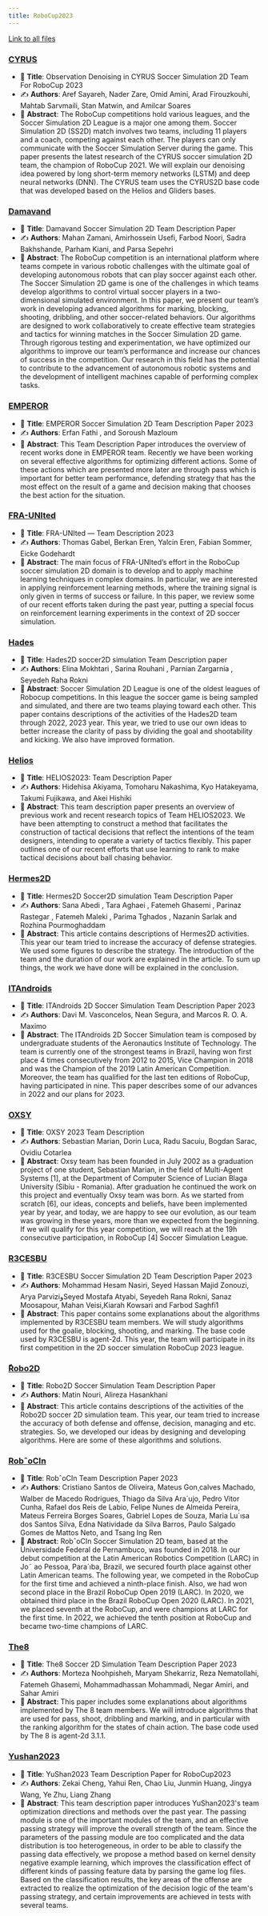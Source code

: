 ```yaml
---
title: RoboCup2023
---
```


[Link to all files](https://github.com/rcsoccersim/rcsoccersim.github.io/tree/master/docs/papers/robocup2023/TDP)

### [CYRUS](./CYRUS_SS2D_RC2023_TDP.pdf)
- 📄 **Title**: Observation Denoising in CYRUS Soccer Simulation 2D Team For RoboCup 2023
- ✍️ **Authors**:  Aref Sayareh, Nader Zare, Omid Amini, Arad Firouzkouhi, Mahtab Sarvmaili, Stan Matwin, and Amilcar Soares
- 📜 **Abstract**: The RoboCup competitions hold various leagues, and the Soccer Simulation 2D League is a major one among them. Soccer Simulation 2D (SS2D) match involves two teams, including 11 players and a coach, competing against each other. The players can only communicate with the Soccer Simulation Server during the game. This paper presents the latest research of the CYRUS soccer simulation 2D team, the champion of RoboCup 2021. We will explain our denoising idea powered by long short-term memory networks (LSTM) and deep neural networks (DNN). The CYRUS team uses the CYRUS2D base code that was developed based on the Helios and Gliders bases.
### [Damavand](./Damavand_SS2D_RC2023_TDP.pdf)
- 📄 **Title**: Damavand Soccer Simulation 2D Team Description Paper
- ✍️ **Authors**:  Mahan Zamani, Amirhossein Usefi, Farbod Noori, Sadra Bakhshande, Parham Kiani, and Parsa Sepehri
- 📜 **Abstract**: The RoboCup competition is an international platform where teams compete in various robotic challenges with the ultimate goal of developing autonomous robots that can play soccer against each other. The Soccer Simulation 2D game is one of the challenges in which teams develop algorithms to control virtual soccer players in a two-dimensional simulated environment. In this paper, we present our team’s work in developing advanced algorithms for marking, blocking, shooting, dribbling, and other soccer-related behaviors. Our algorithms are designed to work collaboratively to create effective team strategies and tactics for winning matches in the Soccer Simulation 2D game. Through rigorous testing and experimentation, we have optimized our algorithms to improve our team’s performance and increase our chances of success in the competition. Our research in this field has the potential to contribute to the advancement of autonomous robotic systems and the development of intelligent machines capable of performing complex tasks.
### [EMPEROR](./EMPEROR_SS2D_RC2023_TDP.pdf)
- 📄 **Title**: EMPEROR Soccer Simulation 2D Team Description Paper 2023  
- ✍️ **Authors**: Erfan Fathi , and Soroush Mazloum 
- 📜 **Abstract**: This Team Description Paper introduces the overview of recent works done in EMPEROR team. Recently we have been working on several effective algorithms for optimizing different actions. Some of these actions which are presented more later are through pass which is important for better team performance, defending strategy that has the most effect on the result of a game and decision making that chooses the best action for the situation.    
### [FRA-UNIted](./FRA-UNIted_SS2D_RC2023_TDP.pdf)
- 📄 **Title**: FRA-UNIted — Team Description 2023  
- ✍️ **Authors**: Thomas Gabel, Berkan Eren, Yalcin Eren, Fabian Sommer, Eicke Godehardt
- 📜 **Abstract**: The main focus of FRA-UNIted’s effort in the RoboCup soccer simulation 2D domain is to develop and to apply machine learning techniques in complex domains. In particular, we are interested in applying reinforcement learning methods, where the training signal is only given in terms of success or failure. In this paper, we review some of our recent efforts taken during the past year, putting a special focus on reinforcement learning experiments in the context of 2D soccer simulation.
### [Hades](./Hades_SS2D_RC2023_TDP.pdf)
- 📄 **Title**: Hades2D soccer2D simulation Team Description paper   
- ✍️ **Authors**: Elina Mokhtari , Sarina Rouhani , Parnian Zargarnia , Seyedeh Raha Rokni 
- 📜 **Abstract**: Soccer Simulation 2D League is one of the oldest leagues of Robocup competitions. In this league the soccer game is being sampled and simulated, and there are two teams playing toward each other. This paper contains descriptions of the activities of the Hades2D team through 2022, 2023 year. This year, we tried to use our own ideas to better increase the clarity of pass by dividing the goal and shootability and kicking. We also have improved formation.
### [Helios](./HELIOS_SS2D_RC2023_TDP.pdf)
- 📄 **Title**: HELIOS2023: Team Description Paper   
- ✍️ **Authors**: Hidehisa Akiyama, Tomoharu Nakashima, Kyo Hatakeyama, Takumi Fujikawa, and Akei Hishiki
- 📜 **Abstract**: This team description paper presents an overview of previous work and recent research topics of Team HELIOS2023. We have been attempting to construct a method that facilitates the construction of tactical decisions that reflect the intentions of the team designers, intending to operate a variety of tactics flexibly. This paper outlines one of our recent efforts that use learning to rank to make tactical decisions about ball chasing behavior.
### [Hermes2D](./Hermes_SS2D_RC2023_TDP.pdf)
- 📄 **Title**: Hermes2D Soccer2D simulation Team Description Paper    
- ✍️ **Authors**: Sana Abedi , Tara Aghaei , Fatemeh Ghasemi , Parinaz Rastegar , Fatemeh Maleki , Parima Tghados , Nazanin Sarlak and Rozhina Pourmoghaddam
- 📜 **Abstract**: This article contains descriptions of Hermes2D activities. This year our team tried to increase the accuracy of defense strategies. We used some figures to describe the strategy. The introduction of the team and the duration of our work are explained in the article. To sum up things, the work we have done will be explained in the conclusion. 
### [ITAndroids](./ITAndroids_SS2D_RC2023_TDP.pdf)
- 📄 **Title**: ITAndroids 2D Soccer Simulation Team Description Paper 2023    
- ✍️ **Authors**: Davi M. Vasconcelos, Nean Segura, and Marcos R. O. A. Maximo
- 📜 **Abstract**: The ITAndroids 2D Soccer Simulation team is composed by undergraduate students of the Aeronautics Institute of Technology. The team is currently one of the strongest teams in Brazil, having won first place 4 times consecutively from 2012 to 2015, Vice Champion in 2018 and was the Champion of the 2019 Latin American Competition. Moreover, the team has qualified for the last ten editions of RoboCup, having participated in nine. This paper describes some of our advances in 2022 and our plans for 2023.
### [OXSY](./OXSY_SS2D_RC2023_TDP.pdf)
- 📄 **Title**: OXSY 2023 Team Description
- ✍️ **Authors**: Sebastian Marian, Dorin Luca, Radu Sacuiu, Bogdan Sarac, Ovidiu Cotarlea
- 📜 **Abstract**: Oxsy team has been founded in July 2002 as a graduation project of one student, Sebastian Marian, in the field of Multi-Agent Systems [1], at the Department of Computer Science of Lucian Blaga University (Sibiu - Romania). After graduation he continued the work on this project and eventually Oxsy team was born. As we started from scratch [6], our ideas, concepts and beliefs, have been implemented year by year, and today, we are happy to see our evolution, as our team was growing in these years, more than we expected from the beginning. If we will qualify for this year competition, we will reach at the 19h consecutive participation, in RoboCup [4] Soccer Simulation League.
### [R3CESBU](./R3CESBU_SS2D_RC2023_TDP.pdf)
- 📄 **Title**: R3CESBU Soccer Simulation 2D Team Description Paper 2023 
- ✍️ **Authors**: Mohammad Hesam Nasiri, Seyed Hassan Majid Zonouzi, Arya ParviziوSeyed Mostafa Atyabi, Seyedeh Rana Rokni, Sanaz Moosapour, Mahan Veisi,Kiarah Kowsari and Farbod Saghfi1
- 📜 **Abstract**: This paper contains some explanations about the algorithms implemented by R3CESBU team members. We will study algorithms used for the goalie, blocking, shooting, and marking. The base code used by R3CESBU is agent-2d. This year, the team will participate in its first competition in the 2D soccer simulation RoboCup 2023 league. 
### [ًRobo2D](./Robo_SS2D_RC2023_TDP.pdf)
- 📄 **Title**: Robo2D Soccer Simulation Team Description Paper  
- ✍️ **Authors**: Matin Nouri, Alireza Hasankhani
- 📜 **Abstract**: This article contains descriptions of the activities of the Robo2D soccer 2D simulation team. This year, our team tried to increase the accuracy of both defense and offense, decision, managing and etc. strategies. So, we developed our ideas by designing and developing algorithms. Here are some of these algorithms and solutions. 
### [RobˆoCIn](./RoboCIn_SS2D_RC2023_TDP.pdf)
- 📄 **Title**: RobˆoCIn Team Description Paper 2023  
- ✍️ **Authors**: Cristiano Santos de Oliveira, Mateus Gon¸calves Machado, Walber de Macedo Rodrigues, Thiago da Silva Ara´ujo, Pedro Vitor Cunha, Rafael dos Reis de Labio, Felipe Nunes de Almeida Pereira, Mateus Ferreira Borges Soares, Gabriel Lopes de Souza, Maria Lu´ısa dos Santos Silva, Edna Natividade da Silva Barros, Paulo Salgado Gomes de Mattos Neto, and Tsang Ing Ren
- 📜 **Abstract**: RobˆoCIn Soccer Simulation 2D team, based at the Universidade Federal de Pernambuco, was founded in 2018. In our debut competition at the Latin American Robotics Competition (LARC) in Jo˜ ao Pessoa, Para´ıba, Brazil, we secured fourth place against other Latin American teams. The following year, we competed in the RoboCup for the first time and achieved a ninth-place finish. Also, we had won second place in the Brazil RoboCup Open 2019 (LARC). In 2020, we obtained third place in the Brazil RoboCup Open 2020 (LARC). In 2021, we placed seventh at the RoboCup, and were champions at LARC for the first time. In 2022, we achieved the tenth position at RoboCup and became two-time champions of LARC.
### [The8](./The8_SS2D_RC2023_TDP.pdf)
- 📄 **Title**: The8 Soccer 2D Simulation Team Description Paper 2023 
- ✍️ **Authors**: Morteza Noohpisheh, Maryam Shekarriz, Reza Nematollahi, Fatemeh Ghasemi, Mohammadhassan Mohammadi, Negar Amiri, and Sahar Amiri
- 📜 **Abstract**: This paper includes some explanations about algorithms implemented by The 8 team members. We will introduce algorithms that are used for pass, shoot, dribbling and marking, and in particular with the ranking algorithm for the states of chain action. The base code used by The 8 is agent-2d 3.1.1.
### [Yushan2023](./YuShan_SS2D_RC2023_TDP.pdf)
- 📄 **Title**: YuShan2023 Team Description Paper for RoboCup2023
- ✍️ **Authors**: Zekai Cheng, Yahui Ren, Chao Liu, Junmin Huang, Jingya Wang, Ye Zhu, Liang Zhang 
- 📜 **Abstract**: This team description paper introduces YuShan2023's team optimization directions and methods over the past year. The passing module is one of the important modules of the team, and an effective passing strategy will improve the overall strength of the team. Since the parameters of the passing module are too complicated and the data distribution is too heterogeneous, in order to be able to classify the passing data effectively, we propose a method based on kernel density negative example learning, which improves the classification effect of different kinds of passing feature data by parsing the game log files. Based on the classification results, the key areas of the offense are extracted to realize the optimization of the decision logic of the team's passing strategy, and certain improvements are achieved in tests with several teams.